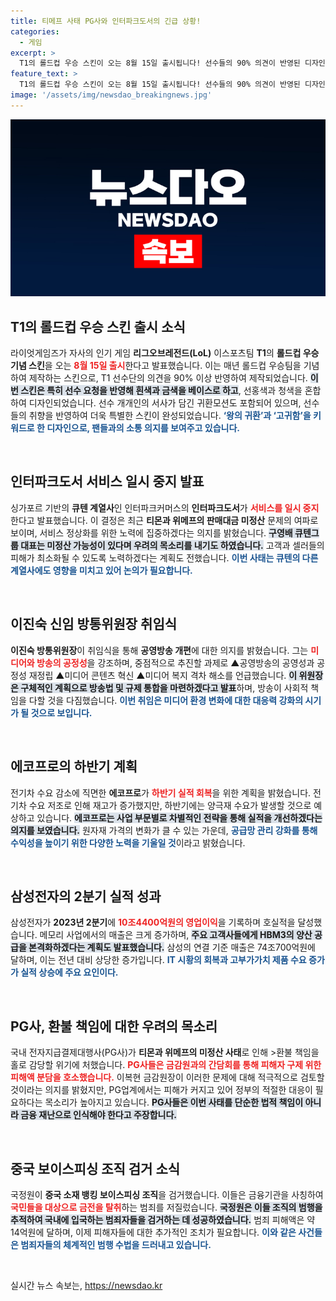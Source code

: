```yaml
---
title: 티메프 사태 PG사와 인터파크도서의 긴급 상황!
categories:
  - 게임
excerpt: >
  T1의 롤드컵 우승 스킨이 오는 8월 15일 출시됩니다! 선수들의 90% 의견이 반영된 디자인으로, 왕의 귀환을 콘셉트로 한 고급스러운 스킨이 기대됩니다.
feature_text: >
  T1의 롤드컵 우승 스킨이 오는 8월 15일 출시됩니다! 선수들의 90% 의견이 반영된 디자인으로, 왕의 귀환을 콘셉트로 한 고급스러운 스킨이 기대됩니다.
image: '/assets/img/newsdao_breakingnews.jpg'
---
```


<p><img src="/assets/img/newsdao_breakingnews.jpg" alt="bookingtag 속보" /></p>

<h2 data-ke-size="size26">T1의 롤드컵 우승 스킨 출시 소식</h2>

<p data-ke-size="size16">라이엇게임즈가 자사의 인기 게임 <b>리그오브레전드(LoL)</b> 이스포츠팀 <b>T1</b>의 <b>롤드컵 우승 기념 스킨</b>을 오는 <b><span style="color: #ee2323;">8월 15일 출시</span></b>한다고 발표했습니다. 이는 매년 롤드컵 우승팀을 기념하여 제작하는 스킨으로, T1 선수단의 의견을 90% 이상 반영하여 제작되었습니다. <b><span style="background-color: #21538527;">이번 스킨은 특히 선수 요청을 반영해 흰색과 금색을 베이스로 하고</span></b>, 선홍색과 청색을 혼합하여 디자인되었습니다. 선수 개개인의 서사가 담긴 귀환모션도 포함되어 있으며, 선수들의 취향을 반영하여 더욱 특별한 스킨이 완성되었습니다. <b><span style="color: #1a5490;">‘왕의 귀환’과 ‘고귀함’을 키워드로 한 디자인으로, 팬들과의 소통 의지를 보여주고 있습니다.</span></b></p>

<p data-ke-size="size16">&nbsp;</p>

<h2 data-ke-size="size26">인터파크도서 서비스 일시 중지 발표</h2>

<p data-ke-size="size16">싱가포르 기반의 <b>큐텐 계열사</b>인 인터파크커머스의 <b>인터파크도서</b>가 <b><span style="color: #ee2323;">서비스를 일시 중지</span></b>한다고 발표했습니다. 이 결정은 최근 <b>티몬과 위메프의 판매대금 미정산</b> 문제의 여파로 보이며, 서비스 정상화를 위한 노력에 집중하겠다는 의지를 밝혔습니다. <b><span style="background-color: #21538527;">구영배 큐텐그룹 대표는 미정산 가능성이 있다며 우려의 목소리를 내기도 하였습니다.</span></b> 고객과 셀러들의 피해가 최소화될 수 있도록 노력하겠다는 계획도 전했습니다. <b><span style="color: #1a5490;">이번 사태는 큐텐의 다른 계열사에도 영향을 미치고 있어 논의가 필요합니다.</span></b></p>

<p data-ke-size="size16">&nbsp;</p>

<h2 data-ke-size="size26">이진숙 신임 방통위원장 취임식</h2>

<p data-ke-size="size16"><b>이진숙 방통위원장</b>이 취임식을 통해 <b>공영방송 개편</b>에 대한 의지를 밝혔습니다. 그는 <b><span style="color: #ee2323;">미디어와 방송의 공정성</span></b>을 강조하며, 중점적으로 추진할 과제로 ▲공영방송의 공영성과 공정성 재정립 ▲미디어 콘텐츠 혁신 ▲미디어 복지 격차 해소를 언급했습니다. <b><span style="background-color: #21538527;">이 위원장은 구체적인 계획으로 방송법 및 규제 통합을 마련하겠다고 발표</span></b>하며, 방송이 사회적 책임을 다할 것을 다짐했습니다. <b><span style="color: #1a5490;">이번 취임은 미디어 환경 변화에 대한 대응력 강화의 시기가 될 것으로 보입니다.</span></b></p>

<p data-ke-size="size16">&nbsp;</p>

<h2 data-ke-size="size26">에코프로의 하반기 계획</h2>

<p data-ke-size="size16">전기차 수요 감소에 직면한 <b>에코프로</b>가 <b><span style="color: #ee2323;">하반기 실적 회복</span></b>을 위한 계획을 밝혔습니다. 전기차 수요 저조로 인해 재고가 증가했지만, 하반기에는 양극재 수요가 발생할 것으로 예상하고 있습니다. <b><span style="background-color: #21538527;">에코프로는 사업 부문별로 차별적인 전략을 통해 실적을 개선하겠다는 의지를 보였습니다.</span></b> 원자재 가격의 변화가 클 수 있는 가운데, <b><span style="color: #1a5490;">공급망 관리 강화를 통해 수익성을 높이기 위한 다양한 노력을 기울일 것</span></b>이라고 밝혔습니다.</p>

<p data-ke-size="size16">&nbsp;</p>

<h2 data-ke-size="size26">삼성전자의 2분기 실적 성과</h2>

<p data-ke-size="size16">삼성전자가 <b>2023년 2분기</b>에 <b><span style="color: #ee2323;">10조4400억원의 영업이익</span></b>을 기록하며 호실적을 달성했습니다. 메모리 사업에서의 매출은 크게 증가하며, <b><span style="background-color: #21538527;">주요 고객사들에게 HBM3의 양산 공급을 본격화하겠다는 계획도 발표했습니다.</span></b> 삼성의 연결 기준 매출은 74조700억원에 달하며, 이는 전년 대비 상당한 증가입니다. <b><span style="color: #1a5490;">IT 시황의 회복과 고부가가치 제품 수요 증가가 실적 상승에 주요 요인이다.</span></b></p>

<p data-ke-size="size16">&nbsp;</p>

<h2 data-ke-size="size26">PG사, 환불 책임에 대한 우려의 목소리</h2>

<p data-ke-size="size16">국내 전자지급결제대행사(PG사)가 <b>티몬과 위메프의 미정산 사태</b>로 인해 >환불 책임을 홀로 감당할 위기에 처했습니다. <b><span style="color: #ee2323;">PG사들은 금감원과의 간담회를 통해 피해자 구제 위한 피해액 분담을 호소했습니다.</span></b> 이복현 금감원장이 이러한 문제에 대해 적극적으로 검토할 것이라는 의지를 밝혔지만, PG업계에서는 피해가 커지고 있어 정부의 적절한 대응이 필요하다는 목소리가 높아지고 있습니다. <b><span style="background-color: #21538527;">PG사들은 이번 사태를 단순한 법적 책임이 아니라 금융 재난으로 인식해야 한다고 주장합니다.</span></b> </p>

<p data-ke-size="size16">&nbsp;</p>

<h2 data-ke-size="size26">중국 보이스피싱 조직 검거 소식</h2>

<p data-ke-size="size16">국정원이 <b>중국 소재 뱅킹 보이스피싱 조직</b>을 검거했습니다. 이들은 금융기관을 사칭하여 <b><span style="color: #ee2323;">국민들을 대상으로 금전을 탈취</span></b>하는 범죄를 저질렀습니다. <b><span style="background-color: #21538527;">국정원은 이들 조직의 범행을 추적하여 국내에 입국하는 범죄자들을 검거하는 데 성공하였습니다.</span></b> 범죄 피해액은 약 14억원에 달하며, 이제 피해자들에 대한 추가적인 조치가 필요합니다. <b><span style="color: #1a5490;">이와 같은 사건들은 범죄자들의 체계적인 범행 수법을 드러내고 있습니다.</span></b></p> 

<p data-ke-size="size16">&nbsp;</p>
실시간 뉴스 속보는, <a href="https://newsdao.kr" rel="dofollow">https://newsdao.kr</a>


